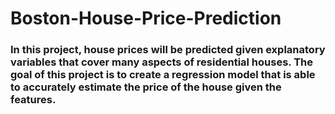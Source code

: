 # Boston-House-Price-Prediction
### In this project, house prices will be predicted given explanatory variables that cover many aspects of residential houses. The goal of this project is to create a regression model that is able to accurately estimate the price of the house given the features.
